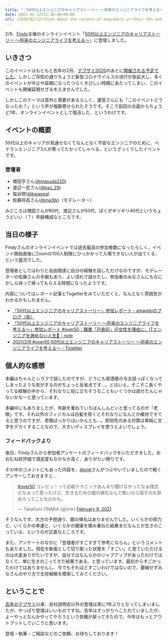 ```yaml
---
title: "「50代以上エンジニアのキャリアストーリー 〜将来のエンジニアライフを考える〜」に登壇した #over50"
date: 2021-02-12T22:36:46+09:00
url: /2020/02/12/think-about-the-careers-of-engineers-in-their-50s-and-above
---
```


2/9、[Findy](https://findy-code.io/)主催のオンラインイベント「[50代以上エンジニアのキャリアストーリー 〜将来のエンジニアライフを考える〜](https://findy.connpass.com/event/201915/)」に登壇しました。

## いきさつ

このイベントはもともと去年の2月、[デブサミ2020](https://event.shoeisha.jp/devsumi/20200213)のあとに[開催される予定でした](https://findy.connpass.com/event/164206/)。しかしご存知の通りちょうど新型コロナウイルスの流行が急拡大し、多くのイベントが中止や延期になったつらくきびしい時期にあたってしまい、このイベントも開催延期せざるをえませんでした。

しかしこのテーマは意外と需要があるらしく、運営さんにも「このイベントどうなったの？」という声が複数寄せられたそうです。そこで前回の企画からちょうど1年、オンラインイベントとして復活した、というわけです。

## イベントの概要

50代以上のキャリアが見通せなくてなんとなく不安なエンジニアのために、ベテランエンジニア3人が寄ってたかってしゃべる、というざっくりしたイベントです。

### 登壇者

- 増田亨さん([@masuda220](https://twitter.com/masuda220))
- 渡辺一宏さん([@kaz_29](https://twitter.com/kaz_29))
- 塩谷啓([@kwappa](https://twitter.com/kwappa))
- 佐藤将高さん([@ma3tk](https://twitter.com/ma3tk))（モデレーター）

みどころは増田さんが60代、渡辺さんが50代、ぼくがギリギリ40代というちょうどいい（？）年齢構成なところです。

## 当日の様子

Findyさんのオンラインイベントでは過去最高の参加者数になったらしく、イベント開始直後にZoomの100人制限にひっかかって入場できない人が出てくる、という盛況でした。

登壇者としてはわりと自由闊達に自分の経験を話しただけなのですが、モデレーターの佐藤さんの手腕もあり、よい流れで話せたし、参加者のみなさんにもなにかしら持って帰ってもらえる時間になったようです。

内容についてはレポート記事とTogetterをみていただくと、なんとなく雰囲気がわかるかもしれません。

- [「50代以上エンジニアのキャリアストーリー」参加レポート - amareloのブログ（仮）](https://amarelo24.hatenablog.com/entry/2021/02/10/091154)
- [「50代以上エンジニアのキャリアストーリー 〜将来のエンジニアライフを考える〜」参加レポート #over50｜職業「戸倉彩」＠女性を理由に、ITエンジニアを諦めない人生🥑｜note](https://note.com/ayatokura/n/n4c1b16ee3e36)
- [2021/2/9 #over50 50代以上エンジニアのキャリアストーリー 〜将来のエンジニアライフを考える〜 - Togetter](https://togetter.com/li/1665448)

## 個人的な感想

本編はちゃんとシラフで話したのですが、どうにも居酒屋の与太話っぽくなってしまったような気がするのがちょっと反省点です…。とはいえ、そこそこ長くやってる経験の中から、それなりに役に立ちそうなこともいくつかは話せたんじゃないかなーと思っています。

本編中にもありましたが、年齢を重ねていちばんしんどいと思ってるのが「老眼」です。それ以外のフィジカルは白髪を除くとそれなりになんとか維持できてると思うのですが、老眼ばっかりはいかんとも…。即効性のある対策は単純に文字をデカくすることなので、大きいディスプレイを使うとよいでしょう。

### フィードバックより

後日、Findyさんから参加者アンケートのフィードバックをいただきました。おおむね好評価で満足度もなかなか高く、ありがたい限りです。

その中のコメントにもあった内容を、[@onk](https://twitter.com/onk)さんがつぶやいていましたので軽くアンサーしておきますと…

<blockquote class="twitter-tweet"><p lang="ja" dir="ltr"><a href="https://twitter.com/hashtag/over50?src=hash&amp;ref_src=twsrc%5Etfw">#over50</a> コレだッ！って必殺テクニックあんまり聞けなかったなぁ残念だなぁって思ったけど、生きるための銀の弾丸なんて無いから探すのを辞めろってことなのかも。</p>&mdash; Takafumi ONAKA (@onk) <a href="https://twitter.com/onk/status/1359108565286354945?ref_src=twsrc%5Etfw">February 9, 2021</a></blockquote> <script async src="https://platform.twitter.com/widgets.js" charset="utf-8"></script>

そうなんです、大方の予想通り、銀の弾丸はありませんでした。いくらかの努力と、いくらかの幸運と、いくらかの健康を積み重ねた結果まだなんとか生きのこっている、というのが正直なところです。

また、アンケートのなかに「登壇者がすごすぎて参考にならん」というコメントもありました。現在を断面として切り取った状態を「すごい」と見ていただけるのは大変ありがたいですが、自分ではなんらかのジャプアップがあったわけではなくて、単に生きのこってきた結果である、と思っています。最初からすごかったわけではありませんし、今でもそれほどすごいわけではないので、萎縮せずみなさんのやり方で生存戦略を模索してみてください。

## ということで

[去年のデブサミ](https://dev.classmethod.jp/articles/devsumi-2020-13-6-c-kwappa/)以来、会社説明会以外の登壇は実に1年ぶりとなってしまいましたが、やっぱり登壇はいいものですね。去年はすっかりへこたれていましたが、よーやっとなんかやってやろうという気概が戻ってきたので、今年はもっとアウトプットしていこうと思います。

登壇・執筆・ご相談などのご依頼、お待ちしております！
